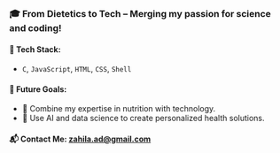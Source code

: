### 🎓 From Dietetics to Tech – Merging my passion for science and coding!

#### 🔧 Tech Stack:
- `C`, `JavaScript`, `HTML`, `CSS`, `Shell`


#### 🌟 Future Goals:
- 🔬 Combine my expertise in nutrition with technology.  
- 🤖 Use AI and data science to create personalized health solutions.

#### 📬  Contact Me: zahila.ad@gmail.com

<!--
![My GitHub stats](https://github-readme-stats.vercel.app/api?username=adzhl&show_icons=true&theme=transparent&hide_rank=true)
-->
